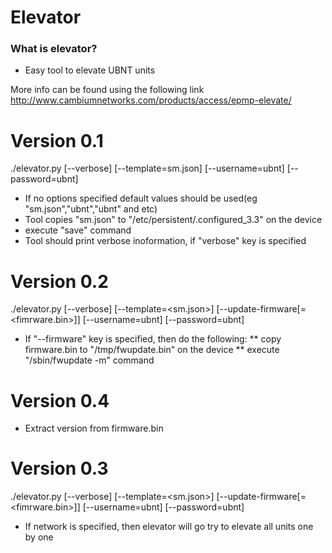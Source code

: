 # Elevator #

### What is elevator? ###

* Easy tool to elevate UBNT units

More info can be found using the following link http://www.cambiumnetworks.com/products/access/epmp-elevate/

# Version 0.1
./elevator.py [--verbose] [--template=sm.json] [--username=ubnt] [--password=ubnt] <ip-address>

* If no options specified default values should be used(eg "sm.json","ubnt","ubnt" and etc)
* Tool copies "sm.json" to "/etc/persistent/.configured_3.3" on the device
* execute "save" command
* Tool should print verbose inoformation, if "verbose" key is specified

# Version 0.2
./elevator.py [--verbose] [--template=<sm.json>] [--update-firmware[=<fimrware.bin>]] [--username=ubnt] [--password=ubnt]  <ip-address>

* If "--firmware" key is specified, then do the following:
** copy firmware.bin to "/tmp/fwupdate.bin" on the device
** execute "/sbin/fwupdate -m" command

# Version 0.4

* Extract version from firmware.bin

# Version 0.3
./elevator.py [--verbose] [--template=<sm.json>] [--update-firmware[=<fimrware.bin>]] [--username=ubnt] [--password=ubnt] <ip-address or network>

* If network is specified, then elevator will go try to elevate all units one by one

